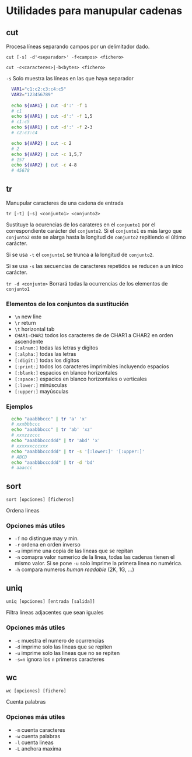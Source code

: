 # Utilidades para manupular cadenas

## cut

Procesa líneas separando campos por un delimitador dado.

```cut [-s] -d'<separador>' -f<campos> <fichero>```

```cut -c<caracteres>|-b<bytes> <fichero>```

```-s``` Solo muestra las líneas en las que haya separador

```bash
  VAR1="c1:c2:c3:c4:c5"
  VAR2="123456789"
  
  echo ${VAR1} | cut -d':' -f 1
  # c1
  echo ${VAR1} | cut -d':' -f 1,5
  # c1:c5
  echo ${VAR1} | cut -d':' -f 2-3
  # c2:c3:c4

  echo ${VAR2} | cut -c 2
  # 2
  echo ${VAR2} | cut -c 1,5,7
  # 157
  echo ${VAR2} | cut -c 4-8
  # 45678
``` 

## tr
Manupular caracteres de una cadena de entrada

```tr [-t] [-s] <conjunto1> <conjunto2>```

Sustituye la ocurencias de los carateres en el ```conjunto1``` por el correspondiente carácter del ```conjunto2```. Si el ```conjunto1``` es más largo que ```conjunto2``` este se alarga hasta la longitud de ```conjunto2``` repitiendo el último carácter.

Si se usa ```-t``` el ```conjunto1``` se trunca a la longitud de ```conjunto2```.

Si se usa ```-s``` las secuencias de caracteres repetidos se reducen a un ínico carácter.

```tr -d <conjunto>```
Borrará todas la ocurrencias de los elementos de ```conjunto1```

### Elementos de los conjuntos da sustitución
- ```\n```              new line
- ```\r```              return
- ```\t```              horizontal tab
- ```CHAR1-CHAR2```     todos los caracteres de de CHAR1 a CHAR2 en orden ascendente
- ```[:alnum:]```       todas las letras y dígitos
- ```[:alpha:]```       todas las letras
- ```[:digit:]```       todas los dígitos
- ```[:print:]```       todos los caracteres imprimibles incluyendo espacios
- ```[:blank:]```       espacios en blanco horizontales
- ```[:space:]```       espacios en blanco horizontales o verticales
- ```[:lower:]```       minúsculas
- ```[:upper:]```       mayúsculas

### Ejemplos
```bash
  echo "aaabbbccc" | tr 'a' 'x'
  # xxxbbbccc
  echo "aaabbbccc" | tr 'ab' 'xz'
  # xxxzzzccc
  echo "aaabbbcccddd" | tr 'abd' 'x'
  # xxxxxxcccxxx
  echo "aaabbbcccddd" | tr -s '[:lower:]' '[:upper:]'
  # ABCD
  echo "aaabbbcccddd" | tr -d 'bd'
  # aaaccc
```

## sort

```sort [opciones] [ficheros]```

Ordena lineas

### Opciones más utiles
- ```-f``` no distingue may y min.
- ```-r``` ordena en orden inverso
- ```-u``` imprime una copia de las lineas que se repitan
- ```-n``` comapra valor numerico de la linea, todas las cadenas tienen el mismo valor. Si se pone ```-u``` solo imprime la primera linea no numérica.
- ```-h``` compara numeros <i>human readable</i> (2K, 1G, ...)

## uniq

```uniq [opciones] [entrada [salida]]```

Filtra lineas adjacentes que sean iguales

### Opciones más utiles
- ```-c``` muestra el numero de ocurrencias
- ```-d``` imprime solo las lineas que se repiten
- ```-u``` imprime solo las lineas que no se repiten
- ```-s=n``` ignora los ```n``` primeros caracteres



## wc

```wc [opciones] [fichero]```

Cuenta palabras

### Opciones más utiles
- ```-m``` cuenta caracteres
- ```-w``` cuenta palabras
- ```-l``` cuenta lineas
- ```-L``` anchora maxima

